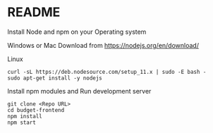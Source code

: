 # README

Install Node and npm on your Operating system

Windows or Mac
Download from https://nodejs.org/en/download/

Linux

```
curl -sL https://deb.nodesource.com/setup_11.x | sudo -E bash -
sudo apt-get install -y nodejs
```

Install npm modules and Run development server

```
git clone <Repo URL>
cd budget-frontend
npm install
npm start
```
